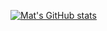 [![Mat's GitHub stats](https://github-readme-stats.vercel.app/api?username=matthewfx)](https://github.com/matthewfx/github-readme-stats)
